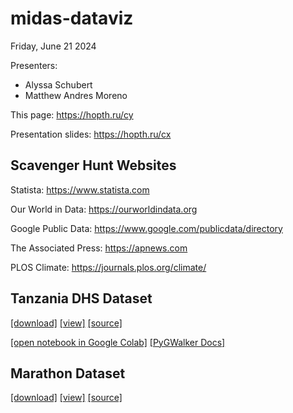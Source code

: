 # midas-dataviz

Friday, June 21 2024

Presenters:
- Alyssa Schubert
- Matthew Andres Moreno

This page:
<https://hopth.ru/cy>

Presentation slides:
<https://hopth.ru/cx>

## Scavenger Hunt Websites

Statista:
<https://www.statista.com>

Our World in Data: 
<https://ourworldindata.org>

Google Public Data:
<https://www.google.com/publicdata/directory>

The Associated Press: 
<https://apnews.com>

PLOS Climate:
<https://journals.plos.org/climate/>

## Tanzania DHS Dataset

[[download]](https://raw.githubusercontent.com/mmore500/midas-dataviz/master/TanzaniaDHS.csv)
[[view]](https://github.com/mmore500/midas-dataviz/blob/master/TanzaniaDHS.csv)
[[source]](https://assets.prb.org/pdf16/PACE%20Toolkit/7%20Data%20Visualization%20(DV)/DV3E/DV3E_DataVizChallenge.pdf)

[[open notebook in Google Colab]](https://colab.research.google.com/github/mmore500/midas-dataviz/blob/master/TanzaniaDHS.ipynb)
[[PyGWalker Docs]](https://docs.kanaries.net/pygwalker)

## Marathon Dataset

[[download]](https://raw.githubusercontent.com/mmore500/midas-dataviz/master/top-marathon-times.csv)
[[view]](https://github.com/mmore500/midas-dataviz/blob/master/top-marathon-times.csv)
[[source]](http://worldathletics.org/)


